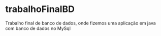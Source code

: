 # trabalhoFinalBD

Trabalho final de banco de dados, onde fizemos uma aplicação em java com banco de dados no MySql
